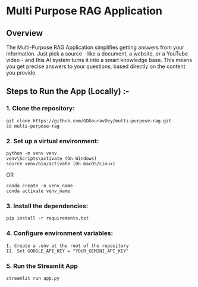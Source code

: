 # Multi Purpose RAG Application

## Overview

The Multi-Purpose RAG Application simplifies getting answers from your information. Just pick a source - like a document, a website, or a YouTube video - and this AI system turns it into a smart knowledge base. This means you get precise answers to your questions, based directly on the content you provide.

## Steps to Run the App (Locally) :-

### 1. Clone the repository:
```
git clone https://github.com/GDGouravDey/multi-purpose-rag.git
cd multi-purpose-rag
```
### 2. Set up a virtual environment:
```
python -m venv venv
venv\Scripts\activate (On Windows)
source venv/bin/activate (On macOS/Linux)
```
OR
```
conda create -n venv_name
conda activate venv_name
```
### 3. Install the dependencies:
```
pip install -r requirements.txt
```
### 4. Configure environment variables:
```
I. Create a .env at the root of the repository
II. Set GOOGLE_API_KEY = "YOUR_GEMINI_API_KEY"
```
### 5. Run the Streamlit App
```
streamlit run app.py
```

